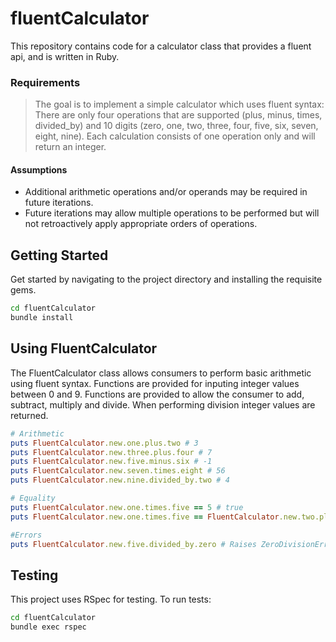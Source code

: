 # fluentCalculator
This repository contains code for a calculator class that provides a fluent api, and is written in Ruby.

### Requirements
> The goal is to implement a simple calculator which uses fluent syntax:
> There are only four operations that are supported (plus, minus, times, divided_by) and 10 digits (zero, one, two, three, four, five, six, seven, eight, nine).
> Each calculation consists of one operation only and will return an integer.

#### Assumptions
- Additional arithmetic operations and/or operands may be required in future iterations.
- Future iterations may allow multiple operations to be performed but will not retroactively apply appropriate orders of operations.  

## Getting Started
Get started by navigating to the project directory and installing the requisite gems.

```bash
cd fluentCalculator
bundle install
```

## Using FluentCalculator
The FluentCalculator class allows consumers to perform basic arithmetic using fluent syntax. Functions are provided for inputing integer values between 0 and 9. Functions are provided to allow the consumer to add, subtract, multiply and divide. When performing division integer values are returned. 

``` ruby
# Arithmetic
puts FluentCalculator.new.one.plus.two # 3
puts FluentCalculator.new.three.plus.four # 7
puts FluentCalculator.new.five.minus.six # -1
puts FluentCalculator.new.seven.times.eight # 56
puts FluentCalculator.new.nine.divided_by.two # 4

# Equality
puts FluentCalculator.new.one.times.five == 5 # true
puts FluentCalculator.new.one.times.five == FluentCalculator.new.two.plus.three # true

#Errors
puts FluentCalculator.new.five.divided_by.zero # Raises ZeroDivisionError
```


## Testing
This project uses RSpec for testing. To run tests:

```bash
cd fluentCalculator
bundle exec rspec
```